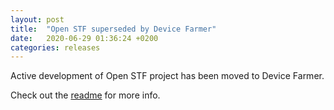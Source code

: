 ```yaml
---
layout: post
title:  "Open STF superseded by Device Farmer"
date:   2020-06-29 01:36:24 +0200
categories: releases
---
```


Active development of Open STF project has been moved to Device Farmer.

Check out the [readme][readme] for more info.

[readme]: https://github.com/DeviceFarmer/stf#devicefarmer-vs-openstf-faq
